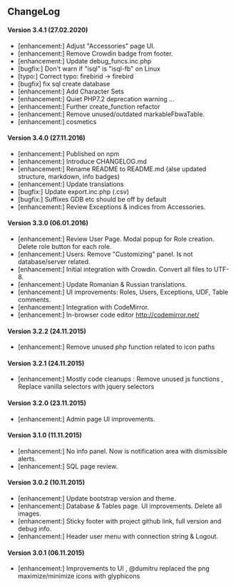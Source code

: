 ## ChangeLog

#### Version 3.4.1 (27.02.2020)
- [enhancement:] Adjust "Accessories" page UI.
- [enhancement:] Remove Crowdin badge from footer.
- [enhancement:] Update debug_funcs.inc.php
- [bugfix:] Don't warn if "isql" is "isql-fb" on Linux
- [typo:] Correct typo: firebirid -> firebird
- [bugfix] fix sql create database
- [enhancement:] Add Character Sets
- [enhancement:] Quiet PHP7.2 deprecation warning …
- [enhancement:] Further create_function refactor
- [enhancement:] Remove unused/outdated markableFbwaTable.
- [enhancement:] cosmetics

#### Version 3.4.0 (27.11.2016)
- [enhancement:] Published on npm
- [enhancement:] Introduce CHANGELOG.md
- [enhancement:] Rename README to README.md (alse updated structure, markdown, info badges)
- [enhancement:] Update translations
- [bugfix:] Update export.inc.php (.csv)
- [bugfix:] Suffixes GDB etc should be off by default
- [enhancement:] Review Exceptions & indices from Accessories.

#### Version 3.3.0 (06.01.2016)
- [enhancement:] Review User Page. Modal popup for Role creation. Delete role button for each role.
- [enhancement:] Users: Remove "Customizing" panel. Is not database/server related. 
- [enhancement:] Initial integration with Crowdin. Convert all files to UTF-8.
- [enhancement:] Update Romanian & Russian translations.
- [enhancement:] UI improvements: Roles, Users, Exceptions, UDF, Table comments.
- [enhancement:] Integration with CodeMirror.
- [enhancement:] In-browser code editor http://codemirror.net/

#### Version 3.2.2 (24.11.2015)
- [enhancement:] Remove unused php function related to icon paths

#### Version 3.2.1 (24.11.2015)

- [enhancement:] Mostly code cleanups : Remove unused js functions , Replace vanilla selectors with jquery selectors

#### Version 3.2.0 (23.11.2015)

- [enhancement:] Admin page UI improvements.

#### Version 3.1.0 (11.11.2015)

- [enhancement:] No info panel. Now is notification area with dismissible alerts.
- [enhancement:] SQL page review.

#### Version 3.0.2 (10.11.2015)

- [enhancement:] Update bootstrap version and theme.
- [enhancement:] Database & Tables page. UI improvements. Delete all images.
- [enhancement:] Sticky footer with project github link, full version and debug info.
- [enhancement:] Header user menu with connection string & Logout.

#### Version 3.0.1 (06.11.2015)

- [enhancement:] Improvements to UI , @dumitru replaced the png maximize/minimize icons with glyphicons

